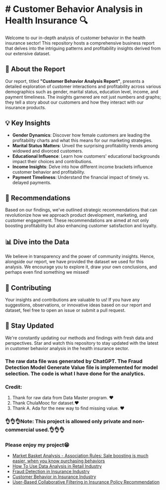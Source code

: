 # # Customer Behavior Analysis in Health Insurance 🔍
Welcome to our in-depth analysis of customer behavior in the health insurance sector! This repository hosts a comprehensive business report that delves into the intriguing patterns and profitability insights derived from our extensive dataset.
## 🌟 About the Report
Our report, titled **"Customer Behavior Analysis Report"**, presents a detailed exploration of customer interactions and profitability across various demographics such as gender, marital status, education level, income, and payment timeliness. The insights garnered are not just numbers and graphs; they tell a story about our customers and how they interact with our insurance products.
## 💡 Key Insights

-   **Gender Dynamics**: Discover how female customers are leading the profitability charts and what this means for our marketing strategies.
-   **Marital Status Matters**: Unveil the surprising profitability trends among widowed and divorced customers.
-   **Educational Influence**: Learn how customers' educational backgrounds impact their choices and contributions.
-   **Income Insights**: Delve into how different income brackets influence customer behavior and profitability.
-   **Payment Timeliness**: Understand the financial impact of timely vs. delayed payments.

## 🚀 Recommendations

Based on our findings, we've outlined strategic recommendations that can revolutionize how we approach product development, marketing, and customer engagement. These recommendations are aimed at not only boosting profitability but also enhancing customer satisfaction and loyalty.

## 📊 Dive into the Data

We believe in transparency and the power of community insights. Hence, alongside our report, we have provided the dataset we used for this analysis. We encourage you to explore it, draw your own conclusions, and perhaps even find something we missed!

## 🤝 Contributing

Your insights and contributions are valuable to us! If you have any suggestions, observations, or innovative ideas based on our report and dataset, feel free to open an issue or submit a pull request.

## 📢 Stay Updated

We're constantly updating our methods and findings with fresh data and perspectives. Star and watch this repository to stay updated with the latest in customer behavior analysis in the health insurance sector.


### The raw data file was generated by ChatGPT.  The Fraud Detection Model Generate Value file is implemented for model selection. The code is what I have done for the analytics.

### Credit:
 1. Thank for raw data from Data Master program. ❤️
 2. Thank ChulaMooc for dataset.❤️
 3. Thank A. Ada for the new way to find missing value. ❤️

### 👌👌👌Note: This project is allowed only private and non-commercial used.👌👌👌

### Please enjoy my project😁
- [Market Basket Analysis - Association Rules: Sale boosting is much easier, when you know purchasing behaviors](https://github.com/MariKoh/DataScienePortfolio/tree/master/Association%20Rules)
- [How To Use Data Analysis in Retail Industry](https://github.com/MariKoh/DataScienePortfolio/tree/master/How%20To%20Use%20Data%20Analysis%20in%20Retail%20Industry)
- [Fraud Detection in Insurance Industry](https://github.com/MariKoh/Business-and-Data-Analytics-Portfolio/tree/master/Fraud%20Data%20Analytics%20and%20Detection)
- [Customer Behavior in Insurance Industry](https://github.com/MariKoh/Business-and-Data-Analytics-Portfolio/tree/master/Insurance%20Customer%20Behavior)
- [User-Based Collaborative Filtering in Insurance Policy Recommendation](https://github.com/MariKoh/Business-and-Data-Analytics-Portfolio/tree/master/InsuranceRecommendationsystem)
